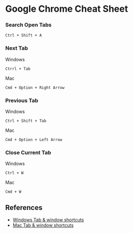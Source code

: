 # Google Chrome Cheat Sheet

### Search Open Tabs
```
Ctrl + Shift + A
```
### Next Tab
Windows
```
Ctrrl + Tab
```
Mac
```
Cmd + Option + Right Arrow
```
### Previous Tab
Windows
```
Ctrl + Shift + Tab
```
Mac
```
Cmd + Option + Left Arrow
```
### Close Current Tab
Windows
```
Ctrl + W
```
Mac
```
Cmd + W
```

## References
- [Windows Tab & window shortcuts](https://support.google.com/chrome/answer/157179?hl=en&co=GENIE.Platform%3DDesktop#zippy=%2Ctab-window-shortcuts)
- [Mac Tab & window shortcuts](https://support.google.com/chrome/answer/157179?hl=en&co=GENIE.Platform%3DDesktop#zippy=%2Ctab-window-shortcuts)
